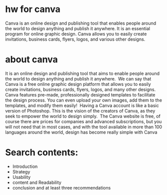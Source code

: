 # hw for canva

‏Canva is an online design and publishing tool that enables people around the world to design anything and publish it anywhere.  It is an essential program for online graphic design. Canva allows you to easily create invitations, business cards, flyers, logos, and various other designs.
# about canva
‏It is an online design and publishing tool that aims to enable people around the world to design anything and publish it anywhere.
‏ We can say that Canva is a free online graphic design platform that allows you to easily create invitations, business cards, flyers, logos, and many other designs.
‏ Canva features pre-made, professionally designed templates to facilitate the design process. You can even upload your own images, add them to the templates, and modify them easily!
‏ Having a Canva account is like a basic version of Photoshop.  This is the vision of the creators of Canva, as they seek to empower the world to design simply.
‏ The Canva website is free, of course there are prices for companies and advanced subscriptions, but you will not need that in most cases, and with the tool available in more than 100 languages ​​around the world, design has become really simple with Canva
# Search contents:
* Introduction
* Strategy
* Usability 
* content and Readability
* conclusion and at least three recommendations
